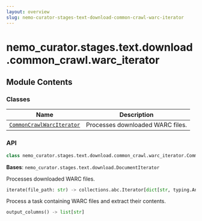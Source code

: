 ```yaml
---
layout: overview
slug: nemo-curator-stages-text-download-common-crawl-warc-iterator
---
```


# nemo_curator.stages.text.download.common_crawl.warc_iterator



## Module Contents

### Classes

| Name | Description |
|------|-------------|
| [`CommonCrawlWarcIterator`](#nemo_curatorstagestextdownloadcommon_crawlwarc_iteratorcommoncrawlwarciterator) | Processes downloaded WARC files. |

### API

```python
class nemo_curator.stages.text.download.common_crawl.warc_iterator.CommonCrawlWarcIterator
```

**Bases**: `nemo_curator.stages.text.download.DocumentIterator`

Processes downloaded WARC files.

```python
iterate(file_path: str) -> collections.abc.Iterator[dict[str, typing.Any]]
```

Process a task containing WARC files and extract their contents.


```python
output_columns() -> list[str]
```

